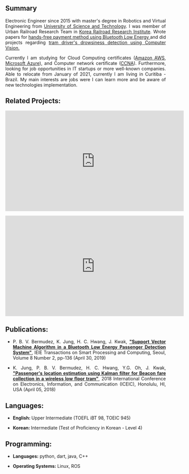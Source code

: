 <h2> Summary </h2>

<div style="text-align: justify"> Electronic Engineer since 2015 with master's degree in Robotics and Virtual Engineering from <a href="https://www.ust.ac.kr/eng.do">University of Science and Technology</a>. I was member of Urban Railroad Research Team in <a href="https://www.krri.re.kr/html/en/">Korea Railroad Research Institute</a>. Wrote papers for 
 <a href="https://drive.google.com/file/d/1ioJYScHew4h9xQZj2ooTczMjXJi86Rgw/view?usp=sharing">hands-free payment method using Bluetooth Low Energy </a> and did projects regarding <a href="https://youtu.be/9g0LE1K3_I0">tram driver's drowsiness detection using Computer Vision. </a>
 <p></p>
 Currently I am studying for Cloud Computing certificates (<a href="https://aws.amazon.com/">Amazon AWS</a>, <a href="https://azure.microsoft.com/en-us/">Microsoft Azure</a>), and Computer network certificate (<a href="https://www.cisco.com/c/en/us/training-events/training-certifications/certifications.html">CCNA</a>). Furthermore, looking for job opportunities in IT startups or more well-known companies. Able to relocate from January of 2021, currently I am living in Curitiba - Brazil. My main interests are jobs were I can learn more and be aware of new technologies implementation.

</div>
 

<h2>Related Projects:</h2>

<iframe width="560" height="315" src="https://www.youtube.com/embed/9g0LE1K3_I0" frameborder="0" allow="accelerometer; autoplay; clipboard-write; encrypted-media; gyroscope; picture-in-picture" allowfullscreen></iframe>
<p></p>
<iframe width="560" height="315" src="https://www.youtube.com/embed/VLj_hArpkS4" frameborder="0" allow="accelerometer; autoplay; clipboard-write; encrypted-media; gyroscope; picture-in-picture" allowfullscreen></iframe>



<h2>Publications:</h2>
<div style="text-align: justify"> 
<ul>
  <li> P. B. V. Bermudez, K. Jung, H. C. Hwang, J. Kwak,  <a href="https://drive.google.com/file/d/1ioJYScHew4h9xQZj2ooTczMjXJi86Rgw/view?usp=sharing"><b>"Support Vector Machine Algorithm in a Bluetooth Low Energy Passenger Detection System"</b></a>, IEIE Transactions on Smart Processing and Computing, Seoul, Volume 8  Number 2, pp-136 (April  30, 2019) </li>    
    <p></p>
 <li> K. Jung, P. B. V. Bermudez, H. C. Hwang, Y.G. Oh, J. Kwak, <a href="https://ieeexplore.ieee.org/document/8330712"><b>"Passenger's location estimation using Kalman filter for Beacon fare collection in a wireless low floor tram"</b></a>, 2018 International Conference on Electronics, Information, and Communication (ICEIC), Honolulu, HI, USA (April 05, 2018) </li>
</ul>
</div>

<h2>Languages:</h2>
<ul>
  <li> <b>English: </b> Upper Intermediate (TOEFL iBT 98, TOEIC 945)</li>
  <p></p>
  <li> <b> Korean: </b> Intermediate (Test of Proficiency in Korean - Level 4)</li>
</ul>

<h2>Programming:</h2>
<ul>
 <li><b>Languages:</b> python, dart, java, C++</li>
 <p></p>
 <li><b>Operating Systems:</b> Linux, ROS</li>
</ul>
